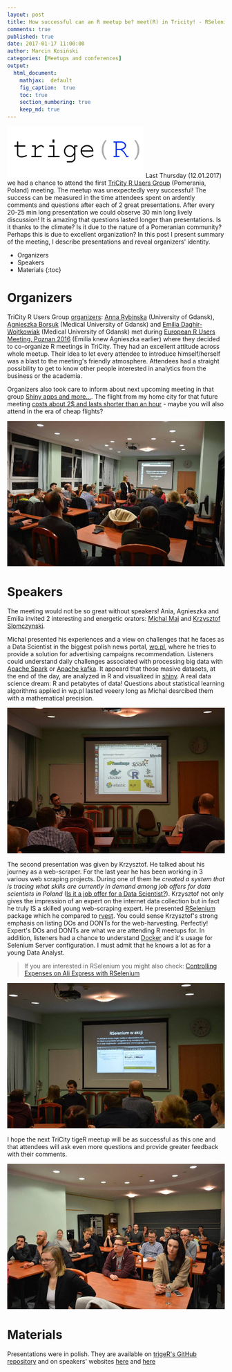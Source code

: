 ```yaml
---
layout: post
title: How successful can an R meetup be? meet(R) in Tricity! - RSelenium and Big Data processing
comments: true
published: true
date: 2017-01-17 11:00:00
author: Marcin Kosiński
categories: [Meetups and conferences]
output:
  html_document:
    mathjax:  default
    fig_caption:  true
    toc: true
    section_numbering: true
    keep_md: true
---
```


<img src="/images/fulls/triger-crop.png" class="fit image"> Last Thursday (12.01.2017) we had a chance to attend the first [TriCity R Users Group](https://www.meetup.com/Trojmiejska-Grupa-Entuzjastow-R/) (Pomerania, Poland) meeting. The meetup was unexpectedly very successful! The success can be measured in the time attendees spent on ardently comments and questions after each of 2 great presentations. After every 20-25 min long presentation we could observe 30 min long lively discussion! It is amazing that questions lasted longer than presentations. Is it thanks to the climate? Is it due to the nature of a Pomeranian community? Perhaps this is due to excellent organization? In this post I present summary of the meeting, I describe presentations and reveal organizers' identity.

* Organizers
* Speakers
* Materials
{:toc}

# Organizers

TriCity R Users Group [organizers](https://www.meetup.com/Trojmiejska-Grupa-Entuzjastow-R/members/?op=leaders): [Anna Rybinska](https://www.linkedin.com/in/anna-rybinska-2ba507115) (University of Gdansk), [Agnieszka Borsuk](https://www.researchgate.net/profile/Agnieszka_Borsuk) (Medical University of Gdansk) and [Emilia Daghir-Wojtkowiak](https://www.researchgate.net/profile/Emilia_Daghir-Wojtkowiak) (Medical University of Gdansk) met during [European R Users Meeting, Poznan 2016](http://erum.ue.poznan.pl/) (Emilia knew Agnieszka earlier) where they decided to co-organize R meetings in TriCity. They had an excellent attitude across whole meetup. Their idea to let every attendee to introduce himself/herself was a blast to the meeting's friendly atmosphere. Attendees had a straight possibility to get to know other people interested in analytics from the business or the academia.

Organizers also took care to inform about next upcoming meeting in that group [Shiny apps and more...](https://www.meetup.com/Trojmiejska-Grupa-Entuzjastow-R/events/236895759/). The flight from my home city for that future meeting [costs about 2$ and lasts shorter than an hour](https://www.google.pl/flights/#search;f=WAW,WMI,RWA;t=GDN,RGD;d=2017-02-16;r=2017-02-17;tt=o) - maybe you will also attend in the era of cheap flights?

<img src="/images/fulls/triger_photo3.jpg" class="fit image">

# Speakers

The meeting would not be so great without speakers! Ania, Agnieszka and Emilia invited 2 interesting and energetic orators: [Michal Maj](https://www.linkedin.com/in/michał-maj-4912207a) and [Krzysztof Slomczynski](https://github.com/krzyslom).

Michal presented his experiences and a view on challenges that he faces as a Data Scientist in the biggest polish news portal, [wp.pl](http://wp.pl/), where he tries to provide a solution for advertising campaigns recommendation. Listeners could understand daily challenges associated with processing big data with [Apache Spark](http://spark.apache.org/) or [Apache kafka](https://kafka.apache.org/). It appeard that those masive datasets, at the end of the day, are analyzed in R and visualized in [shiny](https://shiny.rstudio.com/). A real data science dream: R and petabytes of data! Questions about statistical learning algorithms applied in wp.pl lasted veeery long as Michal desrcibed them with a mathematical precision.

<img src="/images/fulls/triger_photo1.jpg" class="fit image">

The second presentation was given by Krzysztof. He talked about his journey as a web-scraper. For the last year he has been working in 3 various web scraping projects. During one of them he *created a system that is tracing what skills are currently in demand among job offers for data scientists in Poland* ([Is it a job offer for a Data Scientist?](http://smarterpoland.pl/index.php/2017/01/is-it-a-job-offer-for-a-data-scientist/)). Krzysztof not only gives the impression of an expert on the internet data collection but in fact he truly IS a skilled young web-scraping expert. He presented [RSelenium](https://cran.r-project.org/web/packages/RSelenium/index.html) package which he compared to [rvest](https://cran.r-project.org/web/packages/rvest/index.html). You could sense Krzysztof's strong emphasis on listing DOs and DONTs for the web-harvesting. Perfectly! Expert's DOs and DONTs are what we are attending R meetups for. In addition, listeners had a chance to understand [Docker](https://www.docker.com/) and it's usage for Selenium Server configuration. I must admit that he knows a lot as for a young Data Analyst.

> If you are interested in RSelenium you might also check: [Controlling Expenses on Ali Express with RSelenium](http://r-addict.com/2017/01/08/RSelenium-at-TriCity-and-AliExpress.html)

<img src="/images/fulls/triger_photo2.jpg" class="fit image">

I hope the next TriCity tigeR meetup will be as successful as this one and that attendees will ask even more questions and provide greater feedback with their comments.

<img src="/images/fulls/triger_photo4.jpg" class="fit image">

# Materials

Presentations were in polish. They are available on [trigeR's GitHub repository](https://github.com/trigeRgroup/spotkanie_12-01-2017) and on speakers' websites [here](https://krzyslom.github.io/meet-R/#/) and [here](link)
